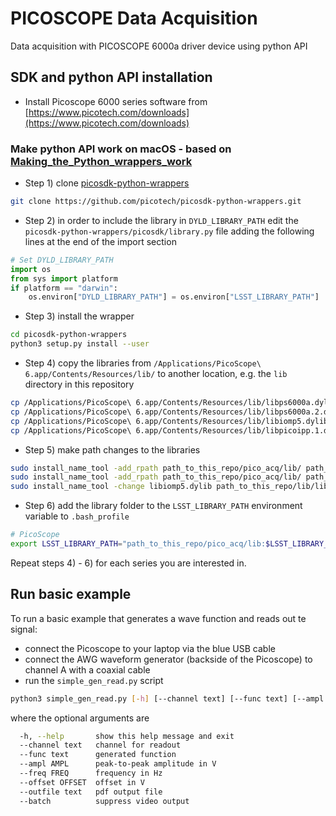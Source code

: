 # PICOSCOPE Data Acquisition
Data acquisition with PICOSCOPE 6000a driver device using python API

## SDK and python API installation
- Install Picoscope 6000 series software from [https://www.picotech.com/downloads](https://www.picotech.com/downloads)
### Make python API work on macOS - based on [Making_the_Python_wrappers_work](https://www.element14.com/community/roadTestReviews/2856/l/picoscope-5444d-mso-usb-oscilloscope-review#jive_content_id_Making_the_Python_wrappers_work)
- Step 1) clone [picosdk-python-wrappers](https://github.com/picotech/picosdk-python-wrappers.git)
```bash
git clone https://github.com/picotech/picosdk-python-wrappers.git
```
- Step 2) in order to include the library in `DYLD_LIBRARY_PATH` edit the `picosdk-python-wrappers/picosdk/library.py` file adding the following lines at the end of the import section
```py
# Set DYLD_LIBRARY_PATH  
import os  
from sys import platform  
if platform == "darwin":  
    os.environ["DYLD_LIBRARY_PATH"] = os.environ["LSST_LIBRARY_PATH"]  
```
- Step 3) install the wrapper
```bash
cd picosdk-python-wrappers
python3 setup.py install --user
```
- Step 4) copy the libraries from `/Applications/PicoScope\ 6.app/Contents/Resources/lib/` to another location, e.g. the `lib` directory in this repository
```bash
cp /Applications/PicoScope\ 6.app/Contents/Resources/lib/libps6000a.dylib path_to_this_repo/pico_acq/lib/
cp /Applications/PicoScope\ 6.app/Contents/Resources/lib/libps6000a.2.dylib path_to_this_repo/pico_acq/lib/
cp /Applications/PicoScope\ 6.app/Contents/Resources/lib/libiomp5.dylib path_to_this_repo/pico_acq/lib/
cp /Applications/PicoScope\ 6.app/Contents/Resources/lib/libpicoipp.1.dylib path_to_this_repo/pico_acq/lib/
```
- Step 5) make path changes to the libraries
```bash
sudo install_name_tool -add_rpath path_to_this_repo/pico_acq/lib/ path_to_this_repo/pico_acq/lib/libps6000a.dylib
sudo install_name_tool -add_rpath path_to_this_repo/pico_acq/lib/ path_to_this_repo/pico_acq/lib/libps6000a.2.dylib
sudo install_name_tool -change libiomp5.dylib path_to_this_repo/lib/libiomp5.dylib path_to_this_repo/lib/libpicoipp.1.dylib
```
- Step 6) add the library folder to the `LSST_LIBRARY_PATH` environment variable to `.bash_profile`
```bash
# PicoScope
export LSST_LIBRARY_PATH="path_to_this_repo/pico_acq/lib:$LSST_LIBRARY_PATH"
```
Repeat steps 4) - 6) for each series you are interested in.
## Run basic example
To run a basic example that generates a wave function and reads out te signal:
- connect the Picoscope to your laptop via the blue USB cable
- connect the AWG waveform generator (backside of the Picoscope) to channel A with a coaxial cable
- run the `simple_gen_read.py` script
```bash
python3 simple_gen_read.py [-h] [--channel text] [--func text] [--ampl AMPL] [--freq FREQ] [--offset OFFSET] [--outfile text] [--batch]
```
where the optional arguments are
```bash
  -h, --help       show this help message and exit
  --channel text   channel for readout
  --func text      generated function
  --ampl AMPL      peak-to-peak amplitude in V
  --freq FREQ      frequency in Hz
  --offset OFFSET  offset in V
  --outfile text   pdf output file
  --batch          suppress video output
```

